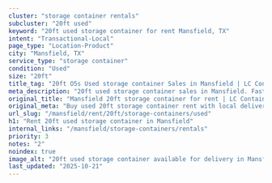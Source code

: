 ```yaml
---
cluster: "storage container rentals"
subcluster: "20ft used"
keyword: "20ft used storage container for rent Mansfield, TX"
intent: "Transactional-Local"
page_type: "Location-Product"
city: "Mansfield, TX"
service_type: "storage container"
condition: "Used"
size: "20ft"
title_tag: "20ft O5s Used storage container Sales in Mansfield | LC Container"
meta_description: "20ft used storage container sales in Mansfield. Fast delivery, competitive pricing. Serving storage containers area. Quote ID: JMB. Call (214) 524-4168 for your free quote today."
original_title: "Mansfield 20ft storage container for rent | LC Container"
original_meta: "Buy used 20ft storage container rent with local delivery in Mansfield, TX. LC Container — local Since 2003. Request a fast quote today."
url_slug: "/mansfield/rent/20ft/storage-containers/used"
h1: "Rent 20ft used storage container in Mansfield"
internal_links: "/mansfield/storage-containers/rentals"
priority: 3
notes: "2"
noindex: true
image_alt: "20ft used storage container available for delivery in Mansfield"
last_updated: "2025-10-21"
---
```


<!-- TODO: Add unique city/inventory copy, images, and internal links here. -->

